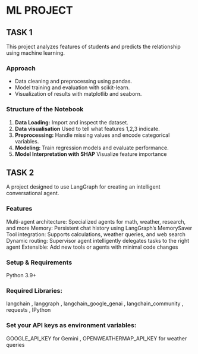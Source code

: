 # ML PROJECT
## TASK 1
This project analyzes features of students and predicts the relationship using machine learning.
### Approach
- Data cleaning and preprocessing using pandas.
- Model training and evaluation with scikit-learn.
- Visualization of results with matplotlib and seaborn.
### Structure of the Notebook
1. **Data Loading:** Import and inspect the dataset.
2. **Data visualisation** Used to tell what features 1,2,3 indicate.
3. **Preprocessing:** Handle missing values and encode categorical variables.
4. **Modeling:** Train regression models and evaluate performance.
5. **Model Interpretation with SHAP**  Visualize feature importance 
## TASK 2 
A project designed to use LangGraph  for creating an intelligent conversational agent.
### Features
Multi-agent architecture: Specialized agents for math, weather, research, and more
Memory: Persistent chat history using LangGraph’s MemorySaver
Tool integration: Supports calculations, weather queries, and web search
Dynamic routing: Supervisor agent intelligently delegates tasks to the right agent
Extensible: Add new tools or agents with minimal code changes
### Setup & Requirements
Python 3.9+
### Required Libraries:
langchain ,
langgraph ,
langchain_google_genai ,
langchain_community ,
requests ,
IPython
### Set your API keys as environment variables:
GOOGLE_API_KEY for Gemini ,
OPENWEATHERMAP_API_KEY for weather queries
